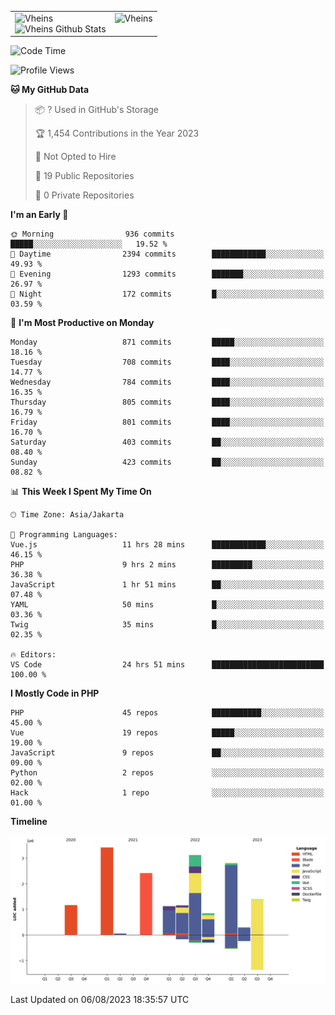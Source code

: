 <table>
  <tr>
    <td valign="top">
      <img src="https://github-readme-streak-stats.herokuapp.com/?user=Vheins&" alt="Vheins" /><br/>
      <img src="https://github-readme-stats.vercel.app/api?username=vheins&count_private=true&show_icons=true" alt="Vheins Github Stats">
    </td>
    <td valign="top">
      <img src="https://github-readme-stats.vercel.app/api/top-langs/?username=Vheins&count_private=true" alt="Vheins" /><br/>
    </td>
  </tr>
</table>

<!--START_SECTION:waka-->
![Code Time](http://img.shields.io/badge/Code%20Time-478%20hrs%2023%20mins-blue)

![Profile Views](http://img.shields.io/badge/Profile%20Views-0-blue)

**🐱 My GitHub Data** 

> 📦 ? Used in GitHub's Storage 
 > 
> 🏆 1,454 Contributions in the Year 2023
 > 
> 🚫 Not Opted to Hire
 > 
> 📜 19 Public Repositories 
 > 
> 🔑 0 Private Repositories 
 > 
**I'm an Early 🐤** 

```text
🌞 Morning                936 commits         █████░░░░░░░░░░░░░░░░░░░░   19.52 % 
🌆 Daytime                2394 commits        ████████████░░░░░░░░░░░░░   49.93 % 
🌃 Evening                1293 commits        ███████░░░░░░░░░░░░░░░░░░   26.97 % 
🌙 Night                  172 commits         █░░░░░░░░░░░░░░░░░░░░░░░░   03.59 % 
```
📅 **I'm Most Productive on Monday** 

```text
Monday                   871 commits         █████░░░░░░░░░░░░░░░░░░░░   18.16 % 
Tuesday                  708 commits         ████░░░░░░░░░░░░░░░░░░░░░   14.77 % 
Wednesday                784 commits         ████░░░░░░░░░░░░░░░░░░░░░   16.35 % 
Thursday                 805 commits         ████░░░░░░░░░░░░░░░░░░░░░   16.79 % 
Friday                   801 commits         ████░░░░░░░░░░░░░░░░░░░░░   16.70 % 
Saturday                 403 commits         ██░░░░░░░░░░░░░░░░░░░░░░░   08.40 % 
Sunday                   423 commits         ██░░░░░░░░░░░░░░░░░░░░░░░   08.82 % 
```


📊 **This Week I Spent My Time On** 

```text
🕑︎ Time Zone: Asia/Jakarta

💬 Programming Languages: 
Vue.js                   11 hrs 28 mins      ████████████░░░░░░░░░░░░░   46.15 % 
PHP                      9 hrs 2 mins        █████████░░░░░░░░░░░░░░░░   36.38 % 
JavaScript               1 hr 51 mins        ██░░░░░░░░░░░░░░░░░░░░░░░   07.48 % 
YAML                     50 mins             █░░░░░░░░░░░░░░░░░░░░░░░░   03.36 % 
Twig                     35 mins             █░░░░░░░░░░░░░░░░░░░░░░░░   02.35 % 

🔥 Editors: 
VS Code                  24 hrs 51 mins      █████████████████████████   100.00 % 
```

**I Mostly Code in PHP** 

```text
PHP                      45 repos            ███████████░░░░░░░░░░░░░░   45.00 % 
Vue                      19 repos            █████░░░░░░░░░░░░░░░░░░░░   19.00 % 
JavaScript               9 repos             ██░░░░░░░░░░░░░░░░░░░░░░░   09.00 % 
Python                   2 repos             ░░░░░░░░░░░░░░░░░░░░░░░░░   02.00 % 
Hack                     1 repo              ░░░░░░░░░░░░░░░░░░░░░░░░░   01.00 % 
```



**Timeline**

![Lines of Code chart](https://raw.githubusercontent.com/vheins/vheins/main/assets/bar_graph.png)


 Last Updated on 06/08/2023 18:35:57 UTC
<!--END_SECTION:waka-->
